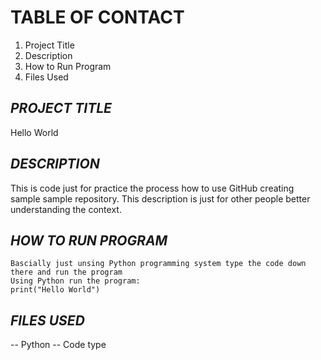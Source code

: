 # TABLE OF CONTACT

1. Project Title 
2. Description 
3. How to Run Program 
4. Files Used 

***PROJECT TITLE***
-----
Hello World

***DESCRIPTION***
-----
This is code just for practice the process how to use GitHub creating sample sample repository. This description is just for other people better understanding the context.

***HOW TO RUN PROGRAM***
-------
```
Bascially just unsing Python programming system type the code down there and run the program
Using Python run the program: 
print("Hello World")

```

***FILES USED***
------

-- Python
-- Code type
